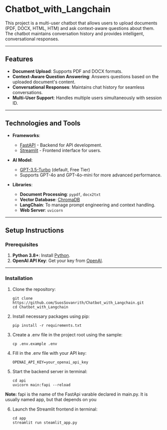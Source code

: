 # Chatbot_with_Langchain

This project is a multi-user chatbot that allows users to upload documents (PDF, DOCX, HTML, HTM) and ask context-aware questions about them. The chatbot maintains conversation history and provides intelligent, conversational responses.

---

## Features

- **Document Upload**: Supports PDF and DOCX formats.
- **Context-Aware Question Answering**: Answers questions based on the uploaded document's content.
- **Conversational Responses**: Maintains chat history for seamless conversations.
- **Multi-User Support**: Handles multiple users simultaneously with session ID.

---

## Technologies and Tools

- **Frameworks**:  
  - [FastAPI](https://fastapi.tiangolo.com/) - Backend for API development.
  - [Streamlit](https://streamlit.io/) - Frontend interface for users.

- **AI Model**:  
  - [GPT-3.5-Turbo](https://platform.openai.com/docs/models/gpt-3-5) (default, Free Tier)  
  - Supports GPT-4o and GPT-4o-mini for more advanced performance.

- **Libraries**:  
  - **Document Processing**: `pypdf`, `docx2txt`
  - **Vector Database**: [ChromaDB](https://www.trychroma.com/)
  - **LangChain**: To manage prompt engineering and context handling.
  - **Web Server**: `uvicorn`

---

## Setup Instructions

### Prerequisites

1. **Python 3.8+**: Install [Python](https://www.python.org/downloads/).
2. **OpenAI API Key**: Get your key from [OpenAI](https://platform.openai.com/api-keys).

---

### Installation

1. Clone the repository:  
    ```
    git clone https://github.com/SuosSovanrith/Chatbot_with_Langchain.git
    cd Chatbot_with_Langchain

2. Install necessary packages using pip:
    ```
    pip install -r requirements.txt

3. Create a .env file in the project root using the sample:
    ```
    cp .env.example .env

4. Fill in the .env file with your API key:
    ```
    OPENAI_API_KEY=your_openai_api_key

5. Start the backend server in terminal:
    ```
    cd api
    uvicorn main:fapi --reload

**Note:** fapi is the name of the FastApi varable declared in main.py. It is usually named app, but that depends on you

6. Launch the Streamlit frontend in terminal:
    ```
    cd app
    streamlit run steamlit_app.py
